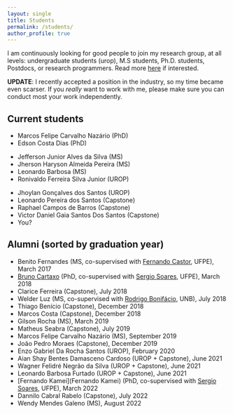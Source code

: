 ```yaml
---
layout: single
title: Students
permalink: /students/
author_profile: true
---
```


I am continuously looking for good people to join my research group, at all levels: undergraduate students (urop), M.S students, Ph.D. students, Postdocs, or research programmers. Read more [here](/pos-graduacao) if interested.

**UPDATE**: I recently accepted a position in the industry, so my time became even scarser. If you _really_ want to work with me, please make sure you can conduct most your work independently. 

## Current students

- Marcos Felipe Carvalho Nazário (PhD)
- Edson Costa Dias (PhD)
<!--- Edson Cruz dos Santos (MS) -->
- Jefferson Junior Alves da Silva (MS)
- Jherson Haryson Almeida Pereira (MS)
- Leonardo Barbosa (MS)
- Ronivaldo Ferreira Silva Junior (UROP)
<!--- Fernando Rodrigo (UROP)-->
- Jhoylan Gonçalves dos Santos (UROP)
- Leonardo Pereira dos Santos (Capstone)
- Raphael Campos de Barros (Capstone)
- Victor Daniel Gaia Santos Dos Santos (Capstone)
- You?

## Alumni (sorted by graduation year)

- Benito Fernandes (MS, co-supervised with [Fernando Castor](https://sites.google.com/a/cin.ufpe.br/castor/), UFPE), March 2017
- [Bruno Cartaxo](https://sites.google.com/site/brunocartaxo/) (PhD, co-supervised with [Sergio Soares](http://www.cin.ufpe.br/~scbs/), UFPE), March 2018
- Clarice Ferreira (Capstone), July 2018
- Welder Luz (MS, co-supervised with [Rodrigo Bonifácio](http://rbonifacio.net/), UNB), July 2018
- Thiago Benício (Capstone), December 2018
- Marcos Costa (Capstone), December 2018
- Gilson Rocha (MS), March 2019
- Matheus Seabra (Capstone), July 2019
- Marcos Felipe Carvalho Nazário (MS), September 2019
- João Pedro Moraes (Capstone), December 2019
- Enzo Gabriel Da Rocha Santos (UROP), February 2020
- Aian Shay Bentes Damasceno Cardoso (UROP + Capstone), June 2021
- Wagner Felidré Negrão da Silva (UROP + Capstone), June 2021
- Leonardo Barbosa Furtado (UROP + Capstone), June 2021
- [Fernando Kamei](Fernando Kamei) (PhD, co-supervised with [Sergio Soares](https://sites.google.com/a/cin.ufpe.br/castor/), UFPE), March 2022
- Dannilo Cabral Rabelo (Capstone), July 2022
- Wendy Mendes Galeno (MS), August 2022
